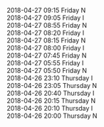 2018-04-27 09:15 Friday  N  
2018-04-27 09:05 Friday  I  
2018-04-27 08:55 Friday  N  
2018-04-27 08:20 Friday  I  
2018-04-27 08:15 Friday  N  
2018-04-27 08:00 Friday  I  
2018-04-27 07:45 Friday  N  
2018-04-27 05:55 Friday  I  
2018-04-27 05:50 Friday  N  
2018-04-26 23:10 Thursday  I  
2018-04-26 23:05 Thursday  N  
2018-04-26 20:40 Thursday  I  
2018-04-26 20:15 Thursday  N  
2018-04-26 20:10 Thursday  I  
2018-04-26 20:00 Thursday  N  
